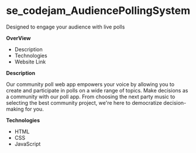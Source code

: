 # se_codejam_AudiencePollingSystem

Designed to engage your audience with live polls

**OverView**

- Description
- Technologies
- Website Link

**Description**

Our community poll web app empowers your voice by allowing you to create and participate in polls on a wide range of topics. Make decisions as a community with our poll app. From choosing the next party music to selecting the best community project, we're here to democratize decision-making for you.

**Technologies**

- HTML
- CSS
- JavaScript
